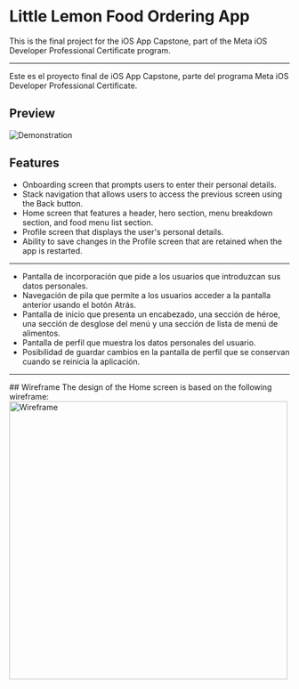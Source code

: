 # Little Lemon Food Ordering App
This is the final project for the iOS App Capstone, part of the Meta iOS Developer Professional Certificate program.
<hr>
Este es el proyecto final de iOS App Capstone, parte del programa Meta iOS Developer Professional Certificate.


## Preview
![Demonstration](https://user-images.githubusercontent.com/93353925/227747468-3e923704-873f-4a06-8bbb-8fad77580034.gif)
## Features
- Onboarding screen that prompts users to enter their personal details.
- Stack navigation that allows users to access the previous screen using the Back button.
- Home screen that features a header, hero section, menu breakdown section, and food menu list section.
- Profile screen that displays the user's personal details.
- Ability to save changes in the Profile screen that are retained when the app is restarted.

<hr>

- Pantalla de incorporación que pide a los usuarios que introduzcan sus datos personales.
- Navegación de pila que permite a los usuarios acceder a la pantalla anterior usando el botón Atrás.
- Pantalla de inicio que presenta un encabezado, una sección de héroe, una sección de desglose del menú y una sección de lista de menú de alimentos.
- Pantalla de perfil que muestra los datos personales del usuario.
- Posibilidad de guardar cambios en la pantalla de perfil que se conservan cuando se reinicia la aplicación.

<hr>
## Wireframe
The design of the Home screen is based on the following wireframe:

<img width="500" alt="Wireframe" src="https://user-images.githubusercontent.com/93353925/227747759-133a6613-06cb-4797-95f1-37a668c8be67.png">



